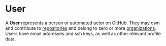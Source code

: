 # User

A **User** represents a person or automated actor on GitHub. They may own and
contribute to [repositories](#repository) and belong to zero or more
[organizations](#organization). Users have email addresses and ssh keys, as well
as other relevant profile data.


